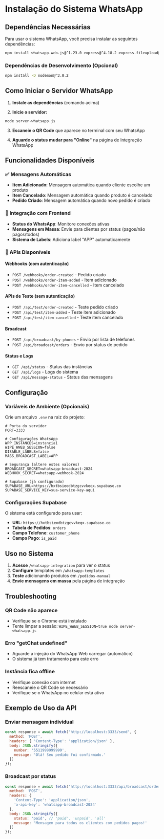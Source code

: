 # Instalação do Sistema WhatsApp

## Dependências Necessárias

Para usar o sistema WhatsApp, você precisa instalar as seguintes dependências:

```bash
npm install whatsapp-web.js@^1.23.0 express@^4.18.2 express-fileupload@^1.4.3 cors@^2.8.5 qrcode-terminal@^0.12.0 node-fetch@^3.3.2
```

### Dependências de Desenvolvimento (Opcional)
```bash
npm install -D nodemon@^3.0.2
```

## Como Iniciar o Servidor WhatsApp

1. **Instale as dependências** (comando acima)

2. **Inicie o servidor:**
```bash
node server-whatsapp.js
```

3. **Escaneie o QR Code** que aparece no terminal com seu WhatsApp

4. **Aguarde o status mudar para "Online"** na página de Integração WhatsApp

## Funcionalidades Disponíveis

### ✅ Mensagens Automáticas
- **Item Adicionado**: Mensagem automática quando cliente escolhe um produto
- **Item Cancelado**: Mensagem automática quando produto é cancelado  
- **Pedido Criado**: Mensagem automática quando novo pedido é criado

### 📱 Integração com Frontend
- **Status do WhatsApp**: Monitore conexões ativas
- **Mensagens em Massa**: Envie para clientes por status (pagos/não pagos/todos)
- **Sistema de Labels**: Adiciona label "APP" automaticamente

### 🔧 APIs Disponíveis

#### Webhooks (com autenticação)
- `POST /webhooks/order-created` - Pedido criado
- `POST /webhooks/order-item-added` - Item adicionado 
- `POST /webhooks/order-item-cancelled` - Item cancelado

#### APIs de Teste (sem autenticação)
- `POST /api/test/order-created` - Teste pedido criado
- `POST /api/test/item-added` - Teste item adicionado
- `POST /api/test/item-cancelled` - Teste item cancelado

#### Broadcast
- `POST /api/broadcast/by-phones` - Envio por lista de telefones
- `POST /api/broadcast/orders` - Envio por status de pedido

#### Status e Logs
- `GET /api/status` - Status das instâncias
- `GET /api/logs` - Logs do sistema
- `GET /api/message-status` - Status das mensagens

## Configuração

### Variáveis de Ambiente (Opcionais)

Crie um arquivo `.env` na raiz do projeto:

```env
# Porta do servidor
PORT=3333

# Configurações WhatsApp
WPP_INSTANCES=instancia1
WIPE_WWEB_SESSION=false
DISABLE_LABELS=false
MASS_BROADCAST_LABEL=APP

# Segurança (altere estes valores)
BROADCAST_SECRET=whatsapp-broadcast-2024
WEBHOOK_SECRET=whatsapp-webhook-2024

# Supabase (já configurado)
SUPABASE_URL=https://hxtbsieodbtzgcvvkeqx.supabase.co
SUPABASE_SERVICE_KEY=sua-service-key-aqui
```

### Configurações Supabase

O sistema está configurado para usar:
- **URL**: `https://hxtbsieodbtzgcvvkeqx.supabase.co`
- **Tabela de Pedidos**: `orders`
- **Campo Telefone**: `customer_phone`
- **Campo Pago**: `is_paid`

## Uso no Sistema

1. **Acesse** `/whatsapp-integration` para ver o status
2. **Configure** templates em `/whatsapp-templates`
3. **Teste** adicionando produtos em `/pedidos-manual`
4. **Envie mensagens em massa** pela página de integração

## Troubleshooting

### QR Code não aparece
- Verifique se o Chrome está instalado
- Tente limpar a sessão: `WIPE_WWEB_SESSION=true node server-whatsapp.js`

### Erro "getChat undefined" 
- Aguarde a injeção do WhatsApp Web carregar (automático)
- O sistema já tem tratamento para este erro

### Instância fica offline
- Verifique conexão com internet
- Reescaneie o QR Code se necessário
- Verifique se o WhatsApp no celular está ativo

## Exemplo de Uso da API

### Enviar mensagem individual
```javascript
const response = await fetch('http://localhost:3333/send', {
  method: 'POST',
  headers: { 'Content-Type': 'application/json' },
  body: JSON.stringify({
    number: '5511999999999',
    message: 'Olá! Seu pedido foi confirmado.'
  })
});
```

### Broadcast por status
```javascript
const response = await fetch('http://localhost:3333/api/broadcast/orders', {
  method: 'POST',
  headers: { 
    'Content-Type': 'application/json',
    'x-api-key': 'whatsapp-broadcast-2024'
  },
  body: JSON.stringify({
    status: 'paid', // 'paid', 'unpaid', 'all'
    message: 'Mensagem para todos os clientes com pedidos pagos!'
  })
});
```